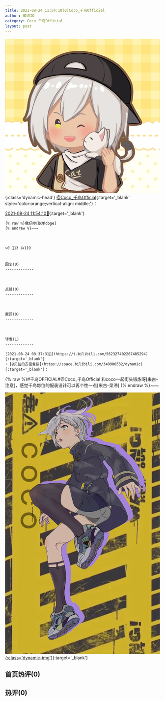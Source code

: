 ```yaml
---
title: 2021-08-24 11:54:10(0)Coco_千鸟Official
author: 御坂IO
category: Coco_千鸟Official
layout: post
---
```


![img](/images/85e485bc0dbd0cde4d15f24d7cffe9704618ad10.jpg){:class='dynamic-head'}
[@Coco_千鸟Official](https://space.bilibili.com/1891728206/dynamic){:target='_blank' style='color:orange;vertical-align: middle;'}：

[2021-08-24 11:54:10🔗](https://t.bilibili.com/562378078530082945){:target='_blank'}

~~~
{% raw %}我好帅[脱单doge]
{% endraw %}~~~



↪️0 💬13 👍119


回复(0)
-------------



点赞(0)
-------------



置顶(0)
-------------



转发(1)
-------------

[2021-08-24 08:37:31🔗](https://t.bilibili.com/562327402207485294){:target='_blank'}
+ [@贝拉的安德鲁猫](https://space.bilibili.com/340908532/dynamic){:target='_blank'}：
~~~
{% raw %}#千鸟OFFICIAL#@Coco_千鸟Official 和coco一起街头锻炼呀[来古-注意]，感觉千鸟每位的服装设计可以再个性一点[来古-呆滞]
{% endraw %}~~~


[![img](/images/ba82c5fc3fcef8baf442f45872bc01a2610fae96.jpg){:class='dynamic-img'}](/images/ba82c5fc3fcef8baf442f45872bc01a2610fae96.jpg){:target='_blank'}




首页热评(0)
-------------



热评(0)
-------------



